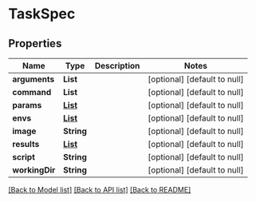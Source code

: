 # TaskSpec
## Properties

| Name | Type | Description | Notes |
|------------ | ------------- | ------------- | -------------|
| **arguments** | **List** |  | [optional] [default to null] |
| **command** | **List** |  | [optional] [default to null] |
| **params** | [**List**](AbstractParam.md) |  | [optional] [default to null] |
| **envs** | [**List**](TaskEnvVar.md) |  | [optional] [default to null] |
| **image** | **String** |  | [optional] [default to null] |
| **results** | [**List**](ResultSpec.md) |  | [optional] [default to null] |
| **script** | **String** |  | [optional] [default to null] |
| **workingDir** | **String** |  | [optional] [default to null] |

[[Back to Model list]](../README.md#documentation-for-models) [[Back to API list]](../README.md#documentation-for-api-endpoints) [[Back to README]](../README.md)

